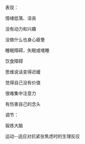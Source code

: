 

表现：

情绪低落、沮丧

没有动力和兴趣

没做什么也身心疲惫

睡眠障碍，失眠或嗜睡

饮食障碍

思维说话变得迟缓

觉得自己没有价值

很难集中注意力

有伤害自己的念头



调节：

锻炼大脑

运动--适应对抗紧张焦虑时的生理反应



